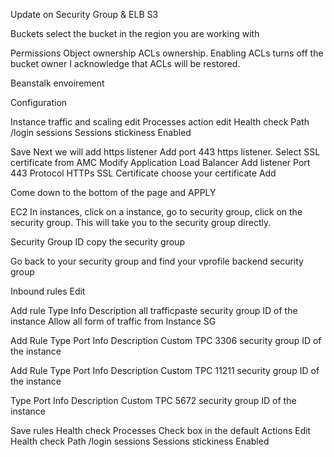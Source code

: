 

Update on Security Group & ELB
S3

Buckets 
select the bucket in the region you are working with

Permissions
Object ownership 
ACLs ownership.
Enabling ACLs turns off the bucket owner
I acknowledge that ACLs will be restored. 	
		
Beanstalk 
envoirement 
		
Configuration 
	
Instance traffic and scaling
edit 
Processes 
action 
edit
Health check
Path
/login
sessions 
Sessions stickiness 
Enabled


Save
Next we will add https listener 
Add port 443 https listener. 
Select SSL certificate from AMC
Modify Application Load Balancer 
Add listener 
     Port
443
     Protocol
HTTPs
	SSL Certificate
choose your certificate
Add

Come down to the bottom of the page and APPLY

EC2
In instances, click on a instance, go to security group, click on the security group. This will take you to the security group directly. 

Security Group ID
copy the security group

Go back to your security group and find your vprofile backend security group 

Inbound rules
Edit

Add rule
Type		                          Info					Description
all trafficpaste    security group ID of the instance	Allow all form of traffic from Instance SG

Add Rule
Type		             Port                 Info					Description
Custom TPC		3306		security group ID of the instance

Add Rule
Type		             Port                 Info					Description
Custom TPC		11211		security group ID of the instance

Type		             Port                 Info					Description
Custom TPC		5672		security group ID of the instance

Save rules
Health check 
Processes 
Check box  in the default
Actions 
Edit 
Health check
Path
/login
sessions 
Sessions stickiness 
Enabled